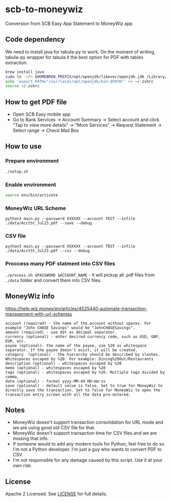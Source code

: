 # scb-to-moneywiz
Conversion from SCB Easy App Statement to MoneyWiz app

## Code dependency
We need to install java for tabula-py to work. On the moment of writing, tabula-py wrapper for tabula it the best option for PDF with tables extraction.
```sh 
brew install java
sudo ln -sfn $HOMEBREW_PREFIX/opt/openjdk/libexec/openjdk.jdk /Library/Java/JavaVirtualMachines/openjdk.jdk
echo 'export PATH="/usr/local/opt/openjdk/bin:$PATH"' >> ~/.zshrc
source ~/.zshrc
```

<!-- The Old Way :( 
## How to get PDF file (option 1)
- Open SCB Easy Net: https://www.scbeasy.com/
- Go to My Account -> Select Account -> Historical Statement -> Select Month -> Click "Print" (bottom) -> Save file as is PDF  
-->

## How to get PDF file
- Open SCB Easy mobile app
- Go to Bank Services -> Account Summary -> Select account and click "Tap to view more details" -> "More Services" -> Request Statement -> Select range -> Check Mail Box 

## How to use 

### Prepare environment
```sh
./setup.sh
```

### Enable environment
```sh
source env/bin/activate
``` 

### MoneyWiz URL Scheme
`python3 main.py --password XXXXXX --account TEST --infile ./data/AcctSt_Jul23.pdf --save --debug`

### CSV file
`python3 main.py --password XXXXXX --account TEST --infile ./data/AcctSt_Jul23.pdf --csv --debug`

### Proccess many PDF statment into CSV files
`./process.sh $PASSWORD $ACCOUNT_NAME` - it will pickup all .pdf files from `./data` folder and convert them into CSV files.

## MoneyWiz info
https://help.wiz.money/en/articles/4525440-automate-transaction-management-with-url-schemas 

```
account (required) - the name of the account without spaces. For example "John CHASE Savings" would be "JohnCHASESavings".
amount (required) - use dot as decimal separator.
currency (optional) - enter desired currency code, such as USD, GBP, EUR, etc.
payee (optional)- the name of the payee, use %20 as whitespace separator. If the payee doesn't exist, it will be created.
category  (optional) - the hierarchy should be described by slashes. Whitespaces escaped by %20. For example: Dining%20Out/Restaurants
description (optional) - whitespaces escaped by %20
memo (optional) - whitespaces escaped by %20
tags (optional) - whitespaces escaped by %20. Multiple tags divided by comma. 
date (optional) - format yyyy-MM-dd HH:mm:ss 
save (optional) - default value is false. Set to true for MoneyWiz to directly save the transaction. Set to false for MoneyWiz to open the transaction entry screen with all the data pre-entered.
```

## Notes
- MoneyWiz doesn't support transaction consolidation for URL mode and we are using good old CSV file for that.
- MoneyWiz doesn't support transaction time for CSV files and we are missing that info.
- If someone would to add any modern tools for Python, feel free to do so. I'm not a Python developer. I'm just a guy who wants to convert PDF to CSV.
- I'm not responsible for any damage caused by this script. Use it at your own risk.

## License

Apache 2 Licensed. See [LICENSE](https://github.com/cageyv/scb-to-moneywiz/tree/main/LICENSE) for full details.
